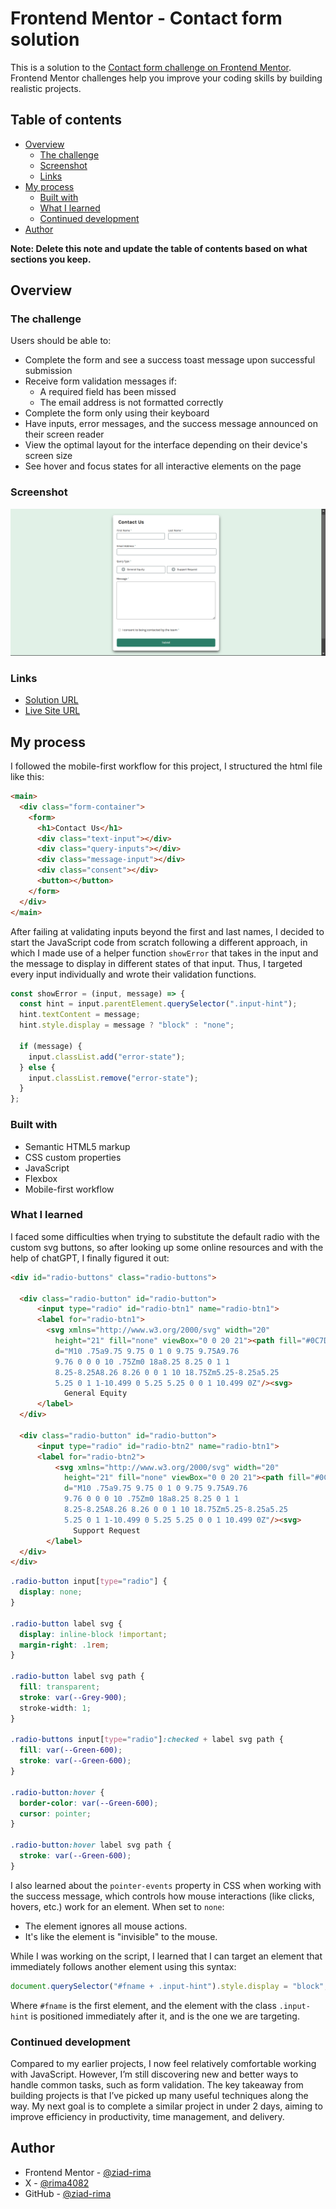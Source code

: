 # Frontend Mentor - Contact form solution

This is a solution to the [Contact form challenge on Frontend Mentor](https://www.frontendmentor.io/challenges/contact-form--G-hYlqKJj). Frontend Mentor challenges help you improve your coding skills by building realistic projects. 

## Table of contents

- [Overview](#overview)
  - [The challenge](#the-challenge)
  - [Screenshot](#screenshot)
  - [Links](#links)
- [My process](#my-process)
  - [Built with](#built-with)
  - [What I learned](#what-i-learned)
  - [Continued development](#continued-development)
- [Author](#author)


**Note: Delete this note and update the table of contents based on what sections you keep.**

## Overview

### The challenge

Users should be able to:

- Complete the form and see a success toast message upon successful submission
- Receive form validation messages if:
  - A required field has been missed
  - The email address is not formatted correctly
- Complete the form only using their keyboard
- Have inputs, error messages, and the success message announced on their screen reader
- View the optimal layout for the interface depending on their device's screen size
- See hover and focus states for all interactive elements on the page

### Screenshot

![](./assets/images/Screenshot.png)

### Links

- [Solution URL](https://www.frontendmentor.io/solutions/responsive-contact-form-sywF1P9HoF)
- [Live Site URL](https://contactformfrontend.netlify.app/)

## My process

I followed the mobile-first workflow for this project, I structured the html file like this: 
```html
<main>
  <div class="form-container">
    <form>
      <h1>Contact Us</h1>
      <div class="text-input"></div>
      <div class="query-inputs"></div>
      <div class="message-input"></div>
      <div class="consent"></div>
      <button></button>
    </form>
  </div>
</main>
```
After failing at validating inputs beyond the first and last names, I decided to start the JavaScript code from scratch following a different approach, in which I made use of a helper function `showError` that takes in the input and the message to display in different states of that input. Thus, I targeted every input individually and wrote their validation functions.

```js
const showError = (input, message) => {
  const hint = input.parentElement.querySelector(".input-hint");
  hint.textContent = message;
  hint.style.display = message ? "block" : "none";

  if (message) {
    input.classList.add("error-state");
  } else {
    input.classList.remove("error-state");
  }
};
```
### Built with

- Semantic HTML5 markup
- CSS custom properties
- JavaScript
- Flexbox
- Mobile-first workflow

### What I learned

I faced some difficulties when trying to substitute the default radio with the custom svg buttons, so after looking up some online resources and with the help of chatGPT, I finally figured it out:
```html
<div id="radio-buttons" class="radio-buttons">

  <div class="radio-button" id="radio-button">
      <input type="radio" id="radio-btn1" name="radio-btn1">
      <label for="radio-btn1">
        <svg xmlns="http://www.w3.org/2000/svg" width="20" 
          height="21" fill="none" viewBox="0 0 20 21"><path fill="#0C7D69" 
          d="M10 .75a9.75 9.75 0 1 0 9.75 9.75A9.76 
          9.76 0 0 0 10 .75Zm0 18a8.25 8.25 0 1 1 
          8.25-8.25A8.26 8.26 0 0 1 10 18.75Zm5.25-8.25a5.25 
          5.25 0 1 1-10.499 0 5.25 5.25 0 0 1 10.499 0Z"/><svg>
            General Equity
      </label>
  </div>

  <div class="radio-button" id="radio-button">
      <input type="radio" id="radio-btn2" name="radio-btn1">
      <label for="radio-btn2">
          <svg xmlns="http://www.w3.org/2000/svg" width="20" 
            height="21" fill="none" viewBox="0 0 20 21"><path fill="#0C7D69" 
            d="M10 .75a9.75 9.75 0 1 0 9.75 9.75A9.76 
            9.76 0 0 0 10 .75Zm0 18a8.25 8.25 0 1 1 
            8.25-8.25A8.26 8.26 0 0 1 10 18.75Zm5.25-8.25a5.25 
            5.25 0 1 1-10.499 0 5.25 5.25 0 0 1 10.499 0Z"/><svg>
              Support Request
        </label>
  </div>
</div>     
```
```css
.radio-button input[type="radio"] {
  display: none;
}

.radio-button label svg {
  display: inline-block !important;
  margin-right: .1rem;
}

.radio-button label svg path {
  fill: transparent;
  stroke: var(--Grey-900);
  stroke-width: 1;
}

.radio-buttons input[type="radio"]:checked + label svg path {
  fill: var(--Green-600);
  stroke: var(--Green-600);
}

.radio-button:hover {
  border-color: var(--Green-600);
  cursor: pointer;
}

.radio-button:hover label svg path {
  stroke: var(--Green-600);
}
```

I also learned about the `pointer-events` property in CSS when working with the success message, which controls how mouse interactions (like clicks, hovers, etc.) work for an element. When set to `none`:
  - The element ignores all mouse actions.
  - It's like the element is "invisible" to the mouse.

While I was working on the script, I learned that I can target an element that immediately follows another element using this syntax:
```js
document.querySelector("#fname + .input-hint").style.display = "block";
```
Where `#fname` is the first element, and the element with the class `.input-hint` is positioned immediately after it, and is the one we are targeting.

### Continued development

Compared to my earlier projects, I now feel relatively comfortable working with JavaScript. However, I’m still discovering new and better ways to handle common tasks, such as form validation. The key takeaway from building projects is that I’ve picked up many useful techniques along the way. My next goal is to complete a similar project in under 2 days, aiming to improve efficiency in productivity, time management, and delivery.

## Author

- Frontend Mentor - [@ziad-rima](https://www.frontendmentor.io/profile/ziad-rima)
- X - [@rima4082](https://www.twitter.com/yourusername)
- GitHub - [@ziad-rima](https://github.com/ziad-rima)


